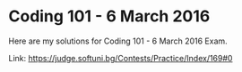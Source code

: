 # Coding 101 - 6 March 2016
Here are my solutions for Coding 101 - 6 March 2016 Exam.
   
Link: https://judge.softuni.bg/Contests/Practice/Index/169#0
